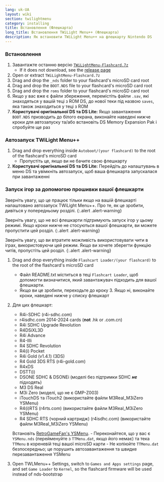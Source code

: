 ```yaml
---
lang: uk-UA
layout: wiki
section: twilightmenu
category: installing
title: Встановлення (Флешкарта)
long_title: Встановлення TWiLight Menu++ (Флешкарта)
description: Як встановити TWiLight Menu++ на флешкарту Nintendo DS
---
```


### Встановлення
1. Завантажте останню версію [`TWiLightMenu-Flashcard.7z`](https://github.com/DS-Homebrew/TWiLightMenu/releases/latest/download/TWiLightMenu-Flashcard.7z)
    - If it does not download, see the [release page](https://github.com/DS-Homebrew/TWiLightMenu/releases/latest)
1. Open or extract `TWiLightMenu-Flashcard.7z`
1. Drag and drop the `_nds` folder to your flashcard's microSD card root
1. Drag and drop the `BOOT.NDS` file to your flashcard's microSD card root
1. Drag and drop the `roms` folder to your flashcard's microSD card root
1. Якщо у вас вже є файли збереження, перемістіть файли `.sav`, які знаходяться у вашій теці з ROM DS, до нової теки під назвою `saves`, яка також знаходиться у теці з ROM
1. **Користувачі оригінальної DS та DS Lite:** Якщо завантаження `BOOT.NDS` призводить до білого екрана, виконайте наведені нижче кроки для автозапуску та/або встановіть DS Memory Expansion Pak і спробуйте ще раз

### Автозапуск TWiLight Menu++
1. Drag and drop everything inside `Autoboot/(your flashcard)` to the root of the flashcard's microSD card
    - Пропустіть це, якщо ви не бачите свою флешкарту
1. **Користувачі оригінальної DS та DS Lite:** Перейдіть до налаштувань в меню DS та увімкніть автозапуск, щоб ваша флешкарта запускалася при завантаженні

### Запуск ігор за допомогою прошивки вашої флешкарти

Зверніть увагу, що це працює тільки якщо на вашій флешкарті налаштовано автозапуск TWiLight Menu++. Про те, як це зробити, дивіться у попередньому розділі.
{:.alert .alert-warning}

Зверніть увагу, що не всі флешкарти підтримують запуск ігор у цьому режимі. Якщо кроки нижче не стосуються вашої флешкарти, ви можете пропустити цей розділ.
{:.alert .alert-warning}

Зверніть увагу, що ви втратите можливість використовувати чити в іграх, використовуючи цей режим. Якщо ви хочете зберегти функцію читів, пропустіть цей розділ.
{:.alert .alert-warning}

1. Drag and drop everything inside `Flashcart Loader/(your flashcard)` to the root of the flashcard's microSD card
    - Файл README.txt міститься в теці `Flashcart Loader`, щоб допомогти визначитися, який завантажувач підходить для вашої флешкарти.
    - Якщо ви це зробили, переходьте до кроку 3. Якщо ні, виконайте кроки, наведені нижче у списку флешкарт

1. Для цих флешкарт:
    - R4i-SDHC (r4i-sdhc.com)
    - r4isdhc.com 2014-2024 cards (**not** .hk or .com.cn)
    - R4i SDHC Upgrade Revolution
    - R4DSiXL3D
    - R4i Advance
    - R4-IIIi
    - R4 SDHC Revolution
    - R4(i) Pocket
    - R4i Gold (v1.4.1) (3DS)
    - R4 Gold 3DS RTS (r4i-gold.com)
    - R4xDS
    - DSTT(i)
    - DSONE SDHC & DSONEi (моделі без підтримки SDHC ***не*** підходять)
    - M3 DS Real
    - M3i Zero (моделі, що не є GMP-Z003)
    - iTouchDS та iTouch2 (використайте файли M3Real_M3iZero YSMenu)
    - R4(i)RTS (r4rts.com) (використайте файли M3Real_M3iZero YSMenu)
    - R4 SDHC RTS (чорний картридж) (r4isdhc.com) (використайте файли M3Real_M3iZero YSMenu)

    Встановіть [RetroGameFan's YSMenu](https://gbatemp.net/download/35737/).
        - Переконайтеся, що у вас є `YSMenu.nds` (перейменуйте з `TTMenu.dat`, якщо його немає) та тека `TTMenu` в кореневій теці вашої microSD карти
        - Не копіюйте `TTMenu.dat` безпосередньо; це порушить автозавантаження та швидке перезавантаження YSMenu
1. Open TWLMenu++ Settings, switch to `Games and Apps settings` page, and set `Game Loader` to `Kernel`, so the flashcard firmware will be used instead of nds-bootstrap
